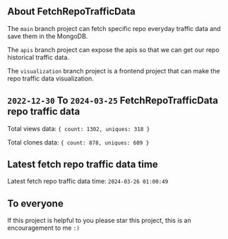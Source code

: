 ## About FetchRepoTrafficData

The `main` branch project can fetch specific repo everyday traffic data and save them in the MongoDB.

The `apis` branch project can expose the apis so that we can get our repo historical traffic data.

The `visualization` branch project is a frontend project that can make the repo traffic data visualization.

## `2022-12-30` To `2024-03-25` FetchRepoTrafficData repo traffic data

Total views data: `{ count: 1302, uniques: 318 }`

Total clones data: `{ count: 878, uniques: 609 }`

## Latest fetch repo traffic data time

Latest fetch repo traffic data time: `2024-03-26 01:00:49`

## To everyone

If this project is helpful to you please star this project, this is an encouragement to me `:)`



